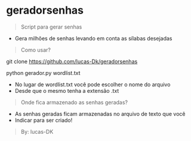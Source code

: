 # geradorsenhas

> Script para gerar senhas
- Gera milhões de senhas levando em conta as sílabas desejadas

> Como usar?

git clone https://github.com/lucas-Dk/geradorsenhas

python gerador.py wordlist.txt

- No lugar de wordlist.txt você pode escolher o nome do arquivo
- Desde que o mesmo tenha a extensão .txt

> Onde fica armazenado as senhas geradas?

- As senhas geradas ficam armazenadas no arquivo de texto que você
- Indicar para ser criado!

> By: lucas-DK
